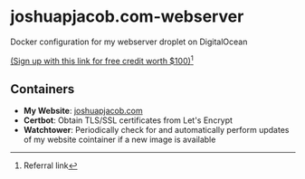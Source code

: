 # joshuapjacob.com-webserver
Docker configuration for my webserver droplet on DigitalOcean

[(Sign up with this link for free credit worth $100)](https://m.do.co/c/d1712c8dc6f3)[^1]

## Containers
- **My Website**: [joshuapjacob.com](https://github.com/joshuapjacob/joshuapjacob.com)
- **Certbot**: Obtain TLS/SSL certificates from Let's Encrypt 
- **Watchtower**: Periodically check for and automatically perform updates of my website cointainer if a new image is available 

[^1]: Referral link
